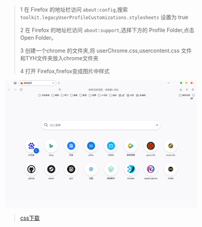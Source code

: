 
>1 在 Firefox 的地址栏访问 `about:config`,搜索 `toolkit.legacyUserProfileCustomizations.stylesheets`
设置为 true
>
>2 在 Firefox 的地址栏访问 `about:support`,选择下方的 Profile Folder,点击 Open Folder。
>
>3 创建一个chrome 的文件夹,将 userChrome.css,usercontent.css 文件和TYH文件夹放入chrome文件夹
>
>4 打开 Firefox,firefox变成图片中样式

![firefoxnewtab](image/firefoxnewtab.png)

> [css下载](https://github.com/tyuhao/TYHfox)